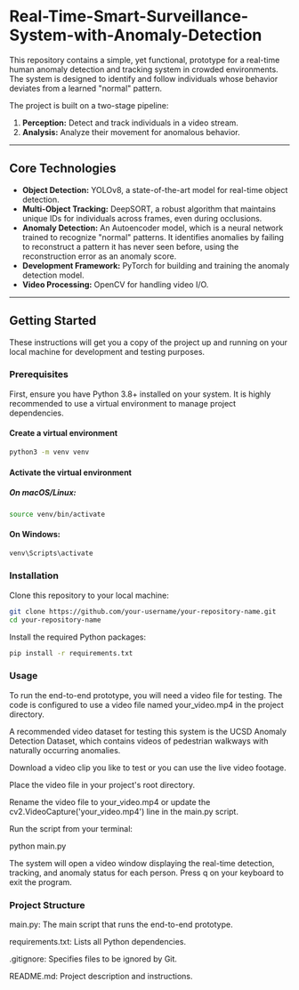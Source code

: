 # Real-Time-Smart-Surveillance-System-with-Anomaly-Detection

This repository contains a simple, yet functional, prototype for a real-time human anomaly detection and tracking system in crowded environments. The system is designed to identify and follow individuals whose behavior deviates from a learned "normal" pattern.

The project is built on a two-stage pipeline:

1. **Perception:** Detect and track individuals in a video stream.  
2. **Analysis:** Analyze their movement for anomalous behavior.

---

## Core Technologies

- **Object Detection:** YOLOv8, a state-of-the-art model for real-time object detection.  
- **Multi-Object Tracking:** DeepSORT, a robust algorithm that maintains unique IDs for individuals across frames, even during occlusions.  
- **Anomaly Detection:** An Autoencoder model, which is a neural network trained to recognize "normal" patterns. It identifies anomalies by failing to reconstruct a pattern it has never seen before, using the reconstruction error as an anomaly score.  
- **Development Framework:** PyTorch for building and training the anomaly detection model.  
- **Video Processing:** OpenCV for handling video I/O.  

---

## Getting Started

These instructions will get you a copy of the project up and running on your local machine for development and testing purposes.

### Prerequisites

First, ensure you have Python 3.8+ installed on your system. It is highly recommended to use a virtual environment to manage project dependencies.

#### Create a virtual environment
```bash
python3 -m venv venv
```

#### Activate the virtual environment

##### On macOS/Linux:
```bash
source venv/bin/activate
```
#### On Windows:
```bash
venv\Scripts\activate
```

### Installation

Clone this repository to your local machine:
```bash
git clone https://github.com/your-username/your-repository-name.git
cd your-repository-name
```

Install the required Python packages:
```bash
pip install -r requirements.txt
```

### Usage

To run the end-to-end prototype, you will need a video file for testing. The code is configured to use a video file named your_video.mp4 in the project directory.

A recommended video dataset for testing this system is the UCSD Anomaly Detection Dataset, which contains videos of pedestrian walkways with naturally occurring anomalies.

Download a video clip you like to test or you can use the live video footage.

Place the video file in your project's root directory.

Rename the video file to your_video.mp4 or update the cv2.VideoCapture('your_video.mp4') line in the main.py script.

Run the script from your terminal:

python main.py


The system will open a video window displaying the real-time detection, tracking, and anomaly status for each person. Press q on your keyboard to exit the program.

### Project Structure

main.py: The main script that runs the end-to-end prototype.

requirements.txt: Lists all Python dependencies.

.gitignore: Specifies files to be ignored by Git.

README.md: Project description and instructions.
